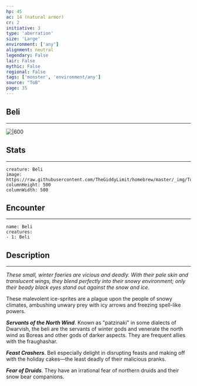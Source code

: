 ```yaml
---
hp: 45
ac: 14 (natural armor)
cr: 2
initiative: 3
type: 'aberration'    
size: 'Large'
environment: ['any']
alignment: neutral
legendary: False
lair: False
mythic: False
regional: False
tags: ['monster', 'environment/any']
source: "ToB"
page: 35
---
```


## Beli
---

![|600](https://raw.githubusercontent.com/TheGiddyLimit/homebrew/master/_img/ToB/Beli.webp)

## Stats
---

```statblock
creature: Beli
image: https://raw.githubusercontent.com/TheGiddyLimit/homebrew/master/_img/ToB/token/Beli.png
columnHeight: 500
columnWidth: 500
```

## Encounter
---

```encounter-table
name: Beli
creatures:
- 1: Beli
```

## Description
---
_These small, winter faeries are vicious and deadly. With their pale skin and translucent wings, they blend perfectly into their snowy environment; only their beady black eyes stand out against the snow and ice._

These malevolent ice-sprites are a plague upon the people of snowy climates, ambushing unwary prey with icy arrows and freezing spell-like powers.

**_Servants of the North Wind_**. Known as "patzinaki" in some dialects of Dwarvish, the beli are the servants of winter gods and venerate the north wind as Boreas and other gods of darker aspects. They are frequent allies with the fraughashar.

**_Feast Crashers_**. Beli especially delight in disrupting feasts and making off with the holiday cakes—the least deadly of their malicious pranks.

**_Fear of Druids_**. They have an irrational fear of northern druids and their snow bear companions.






